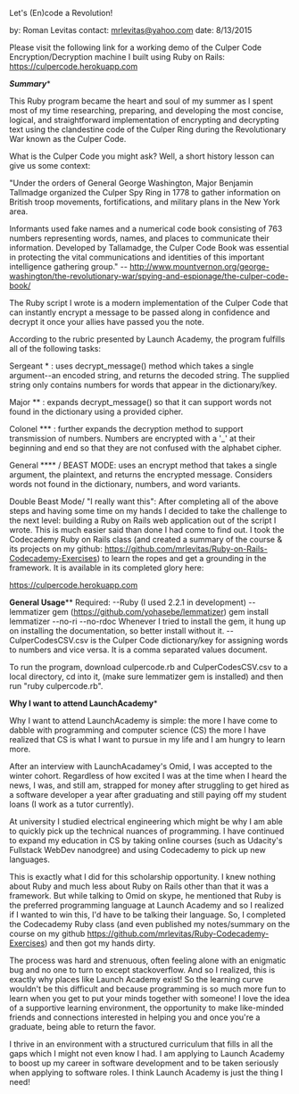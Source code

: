 Let's (En)code a Revolution!

by: Roman Levitas
contact: mrlevitas@yahoo.com
date: 8/13/2015


Please visit the following link for a working demo of the Culper Code Encryption/Decryption machine I built using Ruby on Rails:
https://culpercode.herokuapp.com

***********************************Summary************************************

This Ruby program became the heart and soul of my summer as I spent most of my time researching, preparing, and developing the most concise, logical, and straightforward implementation of encrypting and decrypting text using the clandestine code of the Culper Ring during the Revolutionary War known as the Culper Code.

What is the Culper Code you might ask? 
Well, a short history lesson can give us some context:

"Under the orders of General George Washington, Major Benjamin Tallmadge organized the Culper Spy Ring in 1778 to gather information on British troop movements, fortifications, and military plans in the New York area.

Informants used fake names and a numerical code book consisting of 763 numbers representing words, names, and places to communicate their information. Developed by Tallamadge, the Culper Code Book was essential in protecting the vital communications and identities of this important intelligence gathering group."
-- http://www.mountvernon.org/george-washington/the-revolutionary-war/spying-and-espionage/the-culper-code-book/

The Ruby script I wrote is a modern implementation of the Culper Code that can instantly encrypt a message to be passed along in confidence and decrypt it once your allies have passed you the note. 

According to the rubric presented by Launch Academy, the program fulfills all of the following tasks:

Sergeant * : uses decrypt_message() method which takes a single argument--an encoded string, and returns the decoded string. The supplied string only contains numbers for words that appear in the dictionary/key. 

Major ** : expands decrypt_message() so that it can support words not found in the dictionary using a provided cipher.

Colonel *** : further expands the decryption method to support transmission of numbers. Numbers are encrypted with a '_' at their beginning and end so that they are not confused with the alphabet cipher.

General **** / BEAST MODE: uses an encrypt method that takes a single argument, the plaintext, and returns the encrypted message. Considers words not found in the dictionary, numbers, and word variants.

Double Beast Mode/ "I really want this": After completing all of the above steps and having some time on my hands I decided to take the challenge to the next level: building a Ruby on Rails web application out of the script I wrote. This is much easier said than done I had come to find out. I took the Codecademy Ruby on Rails class (and created a summary of the course & its projects on my github: https://github.com/mrlevitas/Ruby-on-Rails-Codecademy-Exercises) to learn the ropes and get a grounding in the framework. It is available in its completed glory here:

https://culpercode.herokuapp.com

********************************General Usage**********************************
Required: 
--Ruby (I used 2.2.1 in development)
--lemmatizer gem (https://github.com/yohasebe/lemmatizer)
	gem install lemmatizer --no-ri --no-rdoc
	Whenever I tried to install the gem, it hung up on installing the documentation, so better install without it.
--CulperCodesCSV.csv is the Culper Code dictionary/key for assigning words to numbers and vice versa. It is a comma separated values document.

To run the program, download culpercode.rb and CulperCodesCSV.csv to a local directory, cd into it, (make sure lemmatizer gem is installed) and then run "ruby culpercode.rb".

**********************Why I want to attend LaunchAcademy***********************

Why I want to attend LaunchAcademy is simple: the more I have come to dabble with programming and computer science (CS) the more I have realized that CS is what I want to pursue in my life and I am hungry to learn more.

After an interview with LaunchAcadamey's Omid, I was accepted to the winter cohort. Regardless of how excited I was at the time when I heard the news, I was, and still am, strapped for money after struggling to get hired as a software developer a year after graduating and still paying off my student loans (I work as a tutor currently). 

At university I studied electrical engineering which might be why I am able to quickly pick up the technical nuances of programming. I have continued to expand my education in CS by taking online courses (such as Udacity's Fullstack WebDev nanodgree) and using Codecademy to pick up new languages. 

This is exactly what I did for this scholarship opportunity. I knew nothing about Ruby and much less about Ruby on Rails other than that it was a framework. But while talking to Omid on skype, he mentioned that Ruby is the preferred programming language at Launch Academy and so I realized if I wanted to win this, I'd have to be talking their language. So, I completed the Codecademy Ruby class (and even published my notes/summary on the course on my github https://github.com/mrlevitas/Ruby-Codecademy-Exercises) and then got my hands dirty.

The process was hard and strenuous, often feeling alone with an enigmatic bug and no one to turn to except stackoverflow. 
And so I realized, this is exactly why places like Launch Academy exist! So the learning curve wouldn't be this difficult and because programming is so much more fun to learn when you get to put your minds together with someone! I love the idea of a supportive learning environment, the opportunity to make like-minded friends and connections interested in helping you and once you're a graduate, being able to return the favor.

I thrive in an environment with  a structured curriculum that fills in all the gaps which I might not even know I had. I am applying to Launch Academy to boost up my career in software development and to be taken seriously when applying to software roles. I think Launch Academy is just the thing I need!